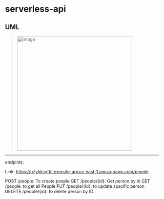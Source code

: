 # serverless-api
## UML
><img width="376" alt="image" src="https://github.com/FarrahYasin/serverless-api/assets/117269271/6c040ffd-27a6-44d2-8ee2-eef0cfcc5c0c">
---


endpints:

Link: https://h7yhksyfkf.execute-api.us-east-1.amazonaws.com/people

POST     /people: To create people
GET       /people/{id}: Get person by id
GET       /people: to  get all People
PUT        /people/{id}: to update spacific person
DELETE    /people/{id}: to delete  person by ID
